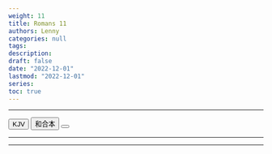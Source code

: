 ```yaml
---
weight: 11
title: Romans 11
authors: Lenny
categories: null
tags: 
description: 
draft: false
date: "2022-12-01"
lastmod: "2022-12-01"
series:
toc: true
---
```



<!--more-->
---


<!-- Tab links -->
<div class="tab">
  <button class="tablinks active" onclick="tablabel(event, 'english')">KJV</button>
  <button class="tablinks" onclick="tablabel(event, 'chinese')">和合本</button>
  <button class="tablinks" onclick="tablabel(event, 'verse1')"></button>
</div>

<!-- Tab content -->
<div id="english" class="tabcontent" style="display:block">

</div>

---
<div id="chinese" class="tabcontent" style="display:block">

</div>


---
<div id="verse1" class="tabcontent" style="display:block">

</div>
